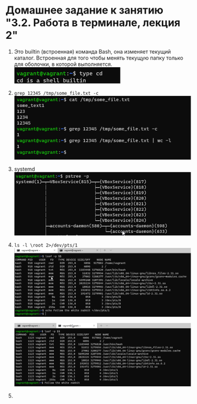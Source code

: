 # Домашнее задание к занятию "3.2. Работа в терминале, лекция 2"

1. Это builtin (встроенная) команда Bash, она изменяет текущий каталог. Встроенная для того чтобы менять текущую папку только для оболочки, в которой выполняется.  
   ![SNAG-0739.png](SNAG-0739.png)
   
1. `grep 12345 /tmp/some_file.txt -c`
   ![SNAG-0740.png](SNAG-0740.png)
   
1. systemd  
   ![SNAG-0741.png](SNAG-0741.png)
   
1. `ls -l \root 2>/dev/pts/1`  
   ![SNAG-0742.png](SNAG-0742.png)  
   
   ![SNAG-0743.png](SNAG-0743.png)

1. 